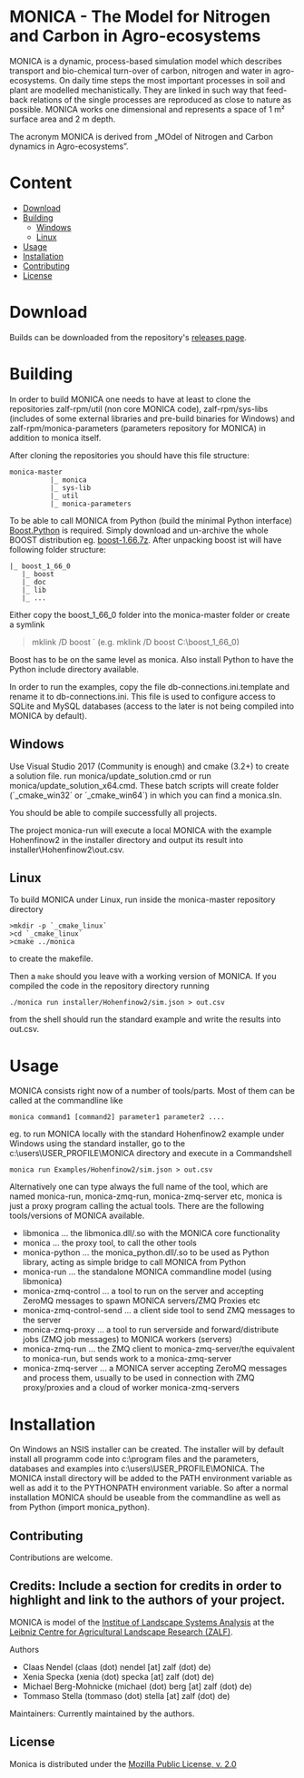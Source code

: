 # MONICA - The Model for Nitrogen and Carbon in Agro-ecosystems

MONICA is a dynamic, process-based simulation model which describes transport and bio-chemical turn-over of carbon, nitrogen and water in agro-ecosystems. On daily time steps the most important processes in soil and plant are modelled mechanistically. They are linked in such way that feed-back relations of the single processes are reproduced as close to nature as possible. MONICA works one dimensional and represents a space of 1 m² surface area and 2 m depth.

The acronym MONICA is derived from „MOdel of Nitrogen and Carbon dynamics in Agro-ecosystems”.

# Content

* [Download](#download)
* [Building](#building)
  * [Windows](#windows)
  * [Linux](#linux)
* [Usage](#usage)
* [Installation](#installation)
* [Contributing](#contributing)
* [License](#license)


# Download

Builds can be downloaded from the repository's [releases page](https://github.com/zalf-rpm/monica/releases).


# Building

In order to build MONICA one needs to have at least to clone the repositories zalf-rpm/util (non core MONICA code), zalf-rpm/sys-libs (includes of some external libraries and pre-build binaries for Windows) and 
zalf-rpm/monica-parameters (parameters repository for MONICA) in addition to monica itself.

After cloning the repositories you should have this file structure:

    monica-master
		      |_ monica
		      |_ sys-lib
		      |_ util
		      |_ monica-parameters
   

To be able to call MONICA from Python (build the minimal Python interface) [Boost.Python](http://www.boost.org/doc/libs/1_66_0/libs/python/doc/html/index.html) is required. 
Simply download and un-archive the whole BOOST distribution eg. [boost-1.66.7z](https://sourceforge.net/projects/boost/files/boost/1.66.0/boost_1_66_0.7z).
After unpacking boost ist will have following folder structure:

    |_ boost_1_66_0
       |_ boost
       |_ doc
       |_ lib
       |_ ...
Either copy the boost_1_66_0 folder into the monica-master folder or create a symlink 

  > mklink /D boost <your boost path>` (e.g. mklink /D boost C:\boost_1_66_0)
 
Boost has to be on the same level as monica.
Also install Python to have the Python include directory available. 

In order to run the examples, copy the file db-connections.ini.template and rename it to db-connections.ini. 
This file is used to configure access to SQLite and MySQL databases (access to the later is not being compiled into MONICA by default).

## Windows

Use Visual Studio 2017 (Community is enough) and cmake (3.2+) to create a solution file.
run monica/update_solution.cmd or run monica/update_solution_x64.cmd. 
These batch scripts will create folder (´_cmake_win32´ or ´_cmake_win64´) in which you can find a monica.sln.

You should be able to compile successfully all projects. 

The project monica-run will execute a local MONICA with the example Hohenfinow2 in the installer directory and output its result into 
installer\Hohenfinow2\out.csv.


## Linux

To build MONICA under Linux, run inside the monica-master repository directory

    >mkdir -p `_cmake_linux`
    >cd `_cmake_linux`
    >cmake ../monica
   
to create the makefile.

Then a `make` should you leave with a working version of MONICA. If you compiled the code in the repository directory running

    ./monica run installer/Hohenfinow2/sim.json > out.csv

from the shell should run the standard example and write the results into out.csv.


# Usage

MONICA consists right now of a number of tools/parts. Most of them can be called at the commandline like

    monica command1 [command2] parameter1 parameter2 ....

eg. to run MONICA locally with the standard Hohenfinow2 example under Windows using the standard installer, 
go to the c:\users\USER_PROFILE\MONICA directory and execute in a Commandshell

    monica run Examples/Hohenfinow2/sim.json > out.csv

Alternatively one can type always the full name of the tool, which are named monica-run, monica-zmq-run, monica-zmq-server etc, 
monica is just a proxy program calling the actual tools. There are the following tools/versions of MONICA available.

* libmonica ... the libmonica.dll/.so with the MONICA core functionality
* monica ... the proxy tool, to call the other tools
* monica-python ... the monica_python.dll/.so to be used as Python library, acting as simple bridge to call MONICA from Python
* monica-run ... the standalone MONICA commandline model (using libmonica)
* monica-zmq-control ... a tool to run on the server and accepting ZeroMQ messages to spawn MONICA servers/ZMQ Proxies etc
* monica-zmq-control-send ... a client side tool to send ZMQ messages to the server 
* monica-zmq-proxy ... a tool to run serverside and forward/distribute jobs (ZMQ job messages) to MONICA workers (servers)
* monica-zmq-run ... the ZMQ client to monica-zmq-server/the equivalent to monica-run, but sends work to a monica-zmq-server
* monica-zmq-server ... a MONICA server accepting ZeroMQ messages and process them, usually to be used in connection with ZMQ proxy/proxies and a cloud of worker monica-zmq-servers


# Installation

On Windows an NSIS installer can be created. The installer will by default install all programm code into c:\program files and
the parameters, databases and examples into c:\users\USER_PROFILE\MONICA. The MONICA install directory will be added to the 
PATH environment variable as well as add it to the PYTHONPATH environment variable. So after a normal installation MONICA should be useable
from the commandline as well as from Python (import monica_python).


## Contributing 

Contributions are welcome.

## Credits: Include a section for credits in order to highlight and link to the authors of your project.

MONICA is model of the [Institue of Landscape Systems Analysis](http://www.zalf.de/en/institute_einrichtungen/lsa/Pages/default.aspx) at the [Leibniz Centre for Agricultural Landscape Research (ZALF)](http://www.zalf.de/en).

Authors
* Claas Nendel (claas (dot) nendel [at] zalf (dot) de)
* Xenia Specka (xenia (dot) specka [at] zalf (dot) de)
* Michael Berg-Mohnicke (michael (dot) berg [at] zalf (dot) de)
* Tommaso Stella (tommaso (dot) stella [at] zalf (dot) de)

Maintainers:
Currently maintained by the authors.

## License

Monica is distributed under the [Mozilla Public License, v. 2.0](http://mozilla.org/MPL/2.0/)

